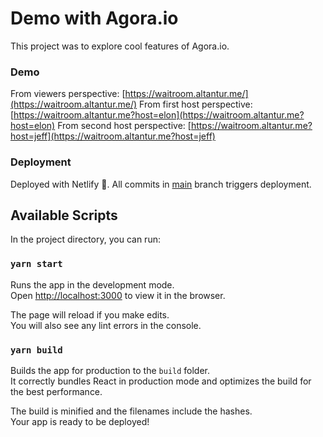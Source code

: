# Demo with Agora.io

This project was to explore cool features of Agora.io.

### Demo

From viewers perspective: [https://waitroom.altantur.me/](https://waitroom.altantur.me/)
From first host perspective: [https://waitroom.altantur.me?host=elon](https://waitroom.altantur.me?host=elon)
From second host perspective: [https://waitroom.altantur.me?host=jeff](https://waitroom.altantur.me?host=jeff)

### Deployment

Deployed with Netlify 💙. All commits in [main](https://github.com/altantur/waitroom/tree/main) branch triggers deployment.

## Available Scripts

In the project directory, you can run:

### `yarn start`

Runs the app in the development mode.\
Open [http://localhost:3000](http://localhost:3000) to view it in the browser.

The page will reload if you make edits.\
You will also see any lint errors in the console.

### `yarn build`

Builds the app for production to the `build` folder.\
It correctly bundles React in production mode and optimizes the build for the best performance.

The build is minified and the filenames include the hashes.\
Your app is ready to be deployed!

